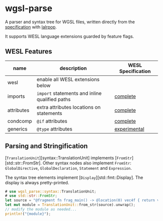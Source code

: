 # wgsl-parse

<!-- markdownlint-disable reference-links-images -->

A parser and syntax tree for WGSL files, written directly from the [specification] with [lalrpop].

It supports WESL language extensions guarded by feature flags.

## WESL Features

| name       | description                                    | WESL Specification       |
|------------|------------------------------------------------|--------------------------|
| wesl       | enable all WESL extensions below               |                          |
| imports    | `import` statements and inline qualified paths | [complete][generics]     |
| attributes | extra attributes locations on statements       | [complete][condcomp]     |
| condcomp   | `@if` attributes                               | [complete][condcomp]     |
| generics   | `@type` attributes                             | [experimental][generics] |

## Parsing and Stringification

[`TranslationUnit`][syntax::TranslationUnit] implements [`FromStr`][std::str::FromStr].
Other syntax nodes also implement `FromStr`: `GlobalDirective`, `GlobalDeclaration`, `Statement`
and `Expression`.

The syntax tree elements implement [`Display`][std::fmt::Display].
The display is always pretty-printed.

```rust
# use wgsl_parse::syntax::TranslationUnit;
# use std::str::FromStr;
let source = "@fragment fn frag_main() -> @location(0) vec4f { return vec4(1); }";
let mut module = TranslationUnit::from_str(source).unwrap();
// modify the module as needed...
println!("{module}");
```

[lalrpop]: https://lalrpop.github.io/lalrpop/
[specification]: https://www.w3.org/TR/WGSL/
[condcomp]: https://github.com/wgsl-tooling-wg/wesl-spec/blob/main/ConditionalTranslation.md
[generics]: https://github.com/wgsl-tooling-wg/wesl-spec/blob/main/Generics.md
